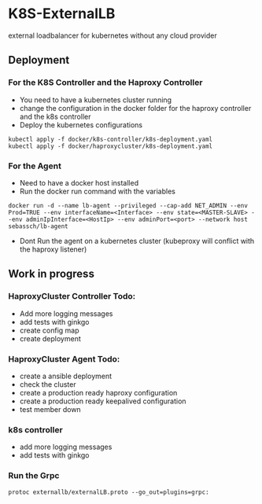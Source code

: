 # K8S-ExternalLB
external loadbalancer for kubernetes without any cloud provider

## Deployment
### For the K8S Controller and the Haproxy Controller
* You need to have a kubernetes cluster running
* change the configuration in the docker folder for the haproxy controller and the k8s controller
* Deploy the kubernetes configurations
```
kubectl apply -f docker/k8s-controller/k8s-deployment.yaml
kubectl apply -f docker/haproxycluster/k8s-deployment.yaml
```
### For the Agent
* Need to have a docker host installed
* Run the docker run command with the variables

```$xslt
docker run -d --name lb-agent --privileged --cap-add NET_ADMIN --env Prod=TRUE --env interfaceName=<Interface> --env state=<MASTER-SLAVE> --env adminIpInterface=<HostIp> --env adminPort=<port> --network host sebassch/lb-agent
```

* Dont Run the agent on a kubernetes cluster (kubeproxy will conflict with the haproxy listener)

## Work in progress

### HaproxyCluster Controller Todo:
* Add more logging messages
* add tests with ginkgo
* create config map
* create deployment


### HaproxyCluster Agent Todo:
* create a ansible deployment
* check the cluster
* create a production ready haproxy configuration
* create a production ready keepalived configuration
* test member down

### k8s controller
* add more logging messages
* add tests with ginkgo


### Run the Grpc
```protoc externallb/externalLB.proto --go_out=plugins=grpc:```